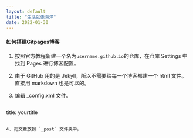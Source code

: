 ```yaml
---
layout: default
title: "生活就像海洋"
date: 2022-01-30
---
```


#### 如何搭建Gitpages博客

1. 按照官方教程新建一个名为`username.github.io`的仓库，在仓库 Settings 中找到 Pages 进行博客配置。

2. 由于 GitHub 用的是 Jekyll，所以不需要给每一个博客都建一个 html 文件。直接用 markdown 也是可以的。

3. 编辑 _config.xml 文件。
> ```
title: yourtitle
```

4. 把文章放到 `_post` 文件夹中。
